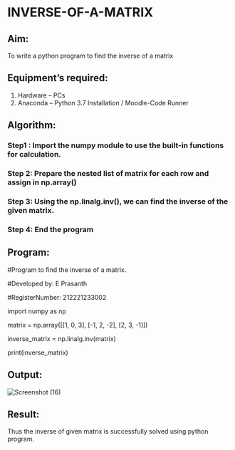 # INVERSE-OF-A-MATRIX
## Aim:
To write a python program to find the inverse of a matrix
## Equipment’s required:
1. 	Hardware – PCs
2. 	Anaconda – Python 3.7 Installation / Moodle-Code Runner
## Algorithm:
### Step1 : Import the numpy module to use the built-in functions for calculation.
### Step 2: Prepare the nested list of matrix for each row and assign in np.array()
### Step 3: Using the np.linalg.inv(), we can find the inverse of the given matrix.
### Step 4: End the program

## Program:
#Program to find the inverse of a matrix.

#Developed by: E Prasanth

#RegisterNumber: 212221233002

import numpy as np

matrix = np.array([[1, 0, 3], [-1, 2, -2], [2, 3, -1]])

inverse_matrix = np.linalg.inv(matrix)

print(inverse_matrix)

## Output:
![Screenshot (16)](https://github.com/PrasanthE2001/INVERSE-OF-A-MATRIX/assets/114572171/acc9a08b-cbb3-43ee-9321-bf470f19c68b)

## Result:
Thus the inverse of given matrix is successfully solved using python program.

